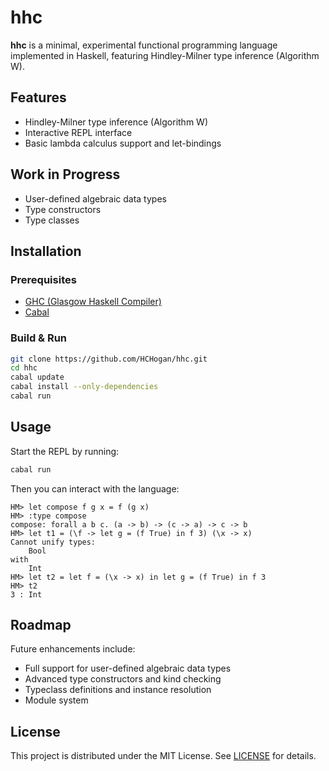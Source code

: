 # hhc

**hhc** is a minimal, experimental functional programming language implemented in Haskell, featuring Hindley-Milner type inference (Algorithm W).

## Features

* Hindley-Milner type inference (Algorithm W)
* Interactive REPL interface
* Basic lambda calculus support and let-bindings

## Work in Progress

* User-defined algebraic data types
* Type constructors
* Type classes

## Installation

### Prerequisites

* [GHC (Glasgow Haskell Compiler)](https://www.haskell.org/ghc/)
* [Cabal](https://www.haskell.org/cabal/)

### Build & Run

```bash
git clone https://github.com/HCHogan/hhc.git
cd hhc
cabal update
cabal install --only-dependencies
cabal run
```

## Usage

Start the REPL by running:

```bash
cabal run
```

Then you can interact with the language:

```text
HM> let compose f g x = f (g x)
HM> :type compose
compose: forall a b c. (a -> b) -> (c -> a) -> c -> b
HM> let t1 = (\f -> let g = (f True) in f 3) (\x -> x)
Cannot unify types:
    Bool
with
    Int
HM> let t2 = let f = (\x -> x) in let g = (f True) in f 3
HM> t2
3 : Int
```

## Roadmap

Future enhancements include:

* Full support for user-defined algebraic data types
* Advanced type constructors and kind checking
* Typeclass definitions and instance resolution
* Module system

## License

This project is distributed under the MIT License. See [LICENSE](LICENSE) for details.

